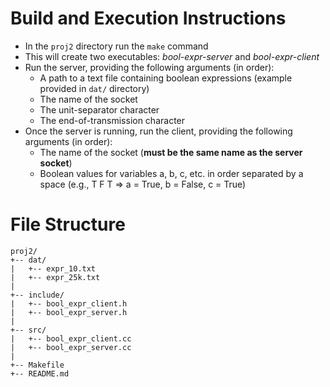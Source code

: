# Build and Execution Instructions

- In the `proj2` directory run the `make` command
- This will create two executables: *bool-expr-server* and *bool-expr-client*
- Run the server, providing the following arguments (in order):
  - A path to a text file containing boolean expressions (example provided in `dat/` directory)
  - The name of the socket
  - The unit-separator character
  - The end-of-transmission character
- Once the server is running, run the client, providing the following arguments (in order):
  - The name of the socket (**must be the same name as the server socket**)
  - Boolean values for variables a, b, c, etc. in order separated by a space
    (e.g., T F T => a = True, b = False, c = True)

# File Structure
```
proj2/
+-- dat/
|   +-- expr_10.txt
|   +-- expr_25k.txt
|
+-- include/
|   +-- bool_expr_client.h
|   +-- bool_expr_server.h
|
+-- src/
|   +-- bool_expr_client.cc
|   +-- bool_expr_server.cc
|
+-- Makefile
+-- README.md

```